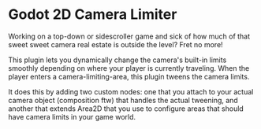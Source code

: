 # Godot 2D Camera Limiter

Working on a top-down or sidescroller game and sick of how much of that sweet
sweet camera real estate is outside the level? Fret no more!

This plugin lets you dynamically change the camera's built-in limits smoothly
depending on where your player is currently traveling. When the player enters
a camera-limiting-area, this plugin tweens the camera limits.

It does this by adding two custom nodes: one that you attach to your actual
camera object (composition ftw) that handles the actual tweening, and another
that extends Area2D that you use to configure areas that should have camera
limits in your game world.
